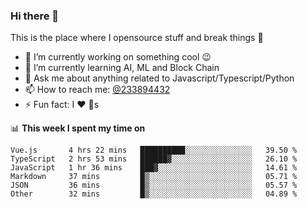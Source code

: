 ### Hi there 👋

<!--
**a233894432/a233894432** is a ✨ _special_ ✨ repository because its `README.md` (this file) appears on your GitHub profile.

Here are some ideas to get you started:

- 🔭 I’m currently working on ...
- 🌱 I’m currently learning ...
- 👯 I’m looking to collaborate on ...
- 🤔 I’m looking for help with ...
- 💬 Ask me about ...
- 📫 How to reach me: ...
- 😄 Pronouns: ...
- ⚡ Fun fact: ...
-->
 
 
This is the place where I opensource stuff and break things :rofl:

- 🔭 I’m currently working on something cool :wink:
- 🌱 I’m currently learning AI, ML and Block Chain
- 💬 Ask me about anything related to Javascript/Typescript/Python
- 📫 How to reach me: [@233894432](https://twitter.com/233894432)
- ⚡ Fun fact: I :heart: :dog:s

📊 **This week I spent my time on**
<!--START_SECTION:waka-->

```text
Vue.js       4 hrs 22 mins   ██████████░░░░░░░░░░░░░░░   39.50 %
TypeScript   2 hrs 53 mins   ██████▓░░░░░░░░░░░░░░░░░░   26.10 %
JavaScript   1 hr 36 mins    ███▓░░░░░░░░░░░░░░░░░░░░░   14.61 %
Markdown     37 mins         █▒░░░░░░░░░░░░░░░░░░░░░░░   05.71 %
JSON         36 mins         █▒░░░░░░░░░░░░░░░░░░░░░░░   05.57 %
Other        32 mins         █▒░░░░░░░░░░░░░░░░░░░░░░░   04.89 %
```

<!--END_SECTION:waka-->

